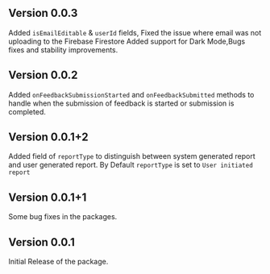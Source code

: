 ## Version 0.0.3

Added ```isEmailEditable``` & ```userId``` fields, Fixed the issue where email was not uploading to the Firebase Firestore
Added support for Dark Mode,Bugs fixes and stability improvements.

## Version 0.0.2

Added ```onFeedbackSubmissionStarted``` and ```onFeedbackSubmitted``` methods to handle when the
submission of feedback is started or submission is completed.

## Version 0.0.1+2

Added field of ```reportType``` to distinguish between system generated report and user generated
report. By Default ```reportType``` is set to ```User initiated report```

## Version 0.0.1+1

Some bug fixes in the packages.

## Version 0.0.1

Initial Release of the package.
